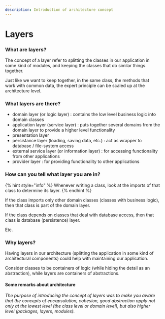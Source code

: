 ```yaml
---
description: Introduction of architecture concept
---
```


# Layers

### What are layers?

The concept of a layer refer to splitting the classes in our application in some kind of modules, and keeping the classes that do similar things together.

Just like we want to keep together, in the same class, the methods that work with common data, the expert principle can be scaled up at the architecture level.

### What layers are there?

* domain layer \(or logic layer\) : contains the low level business logic into domain classes
* application layer \(service layer\) : puts together several domains from the domain layer to provide a higher level functionality
* presentation layer
* persistance layer \(loading, saving data, etc.\) : act as wrapper to database / file-system access 
* external service layer \(or information layer\) : for accessing functionality from other applications
* provider layer : for providing functionality to other applications

### How can you tell what layer you are in?

{% hint style="info" %}
Whenever writing a class, look at the imports of that class to determine its layer.
{% endhint %}

If the class imports only other domain classes \(classes with business logic\), then that class is part of the domain layer.

If the class depends on classes that deal with database access,  then that class is database \(persistence\) layer.

Etc.

### Why layers?

Having layers in our architecture \(splitting the application in some kind of architectural components\) could help with maintaining our application.

Consider classes to be containers of logic \(while hiding the detail as an abstraction\), while layers are containers of abstractions. 

#### Some remarks about architecture

_The purpose of introducing the concept of layers was to make you aware that the concepts of encapsulation, cohesion, good abstraction apply not only at the lowest level \(the class level or domain level\), but also higher level \(packages, layers, modules\)._

